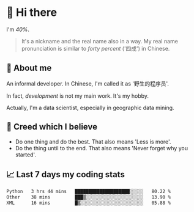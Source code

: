 # 👋 Hi there

I'm *40%*.

> It's a nickname and the real name also in a way.
> My real name pronunciation is similar to *forty percent* ('四成') in Chinese.

## :speech_balloon: About me

An informal developer. In Chinese, I'm called it as '野生的程序员'.

In fact, _development_ is not my main work. It's my hobby.

Actually, I'm a data scientist, especially in geographic data mining.

## :see_no_evil: Creed which I believe

- Do one thing and do the best. That also means 'Less is more'.
- Do the thing until to the end. That also means 'Never forget why you started'.

## :chart_with_upwards_trend: Last 7 days my coding stats

<!--START_SECTION:waka-->

```txt
Python   3 hrs 44 mins   ████████████████████░░░░░   80.22 %
Other    38 mins         ███▒░░░░░░░░░░░░░░░░░░░░░   13.90 %
XML      16 mins         █▒░░░░░░░░░░░░░░░░░░░░░░░   05.88 %
```

<!--END_SECTION:waka-->
